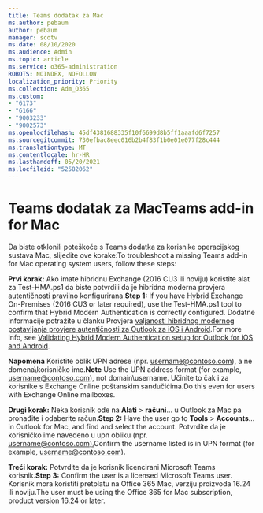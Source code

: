 ```yaml
---
title: Teams dodatak za Mac
ms.author: pebaum
author: pebaum
manager: scotv
ms.date: 08/10/2020
ms.audience: Admin
ms.topic: article
ms.service: o365-administration
ROBOTS: NOINDEX, NOFOLLOW
localization_priority: Priority
ms.collection: Adm_O365
ms.custom:
- "6173"
- "6166"
- "9003233"
- "9002573"
ms.openlocfilehash: 45df4381688335f10f6699d8b5ff1aaafd6f7257
ms.sourcegitcommit: 730efbac8eec016b2b4f83f1b0e01e077f28c444
ms.translationtype: MT
ms.contentlocale: hr-HR
ms.lasthandoff: 05/20/2021
ms.locfileid: "52582062"
---
```

# <a name="teams-add-in-for-mac"></a><span data-ttu-id="d8e91-102">Teams dodatak za Mac</span><span class="sxs-lookup"><span data-stu-id="d8e91-102">Teams add-in for Mac</span></span>

<span data-ttu-id="d8e91-103">Da biste otklonili poteškoće s Teams dodatka za korisnike operacijskog sustava Mac, slijedite ove korake:</span><span class="sxs-lookup"><span data-stu-id="d8e91-103">To troubleshoot a missing Teams add-in for Mac operating system users, follow these steps:</span></span>

<span data-ttu-id="d8e91-104">**Prvi korak:** Ako imate hibridnu Exchange (2016 CU3 ili noviju) koristite alat za Test-HMA.ps1 da biste potvrdili da je hibridna moderna provjera autentičnosti pravilno konfigurirana.</span><span class="sxs-lookup"><span data-stu-id="d8e91-104">**Step 1:** If you have Hybrid Exchange On-Premises (2016 CU3 or later required), use the Test-HMA.ps1 tool to confirm that Hybrid Modern Authentication is correctly configured.</span></span> <span data-ttu-id="d8e91-105">Dodatne informacije potražite u članku Provjera [valjanosti hibridnog modernog postavljanja provjere autentičnosti za Outlook za iOS i Android](https://aka.ms/TestHMAEAS).</span><span class="sxs-lookup"><span data-stu-id="d8e91-105">For more info, see [Validating Hybrid Modern Authentication setup for Outlook for iOS and Android](https://aka.ms/TestHMAEAS).</span></span>  

<span data-ttu-id="d8e91-106">**Napomena** Koristite oblik UPN adrese (npr. [username@contoso.com](mailto:username@contoso.com)), a ne domena\korisničko ime.</span><span class="sxs-lookup"><span data-stu-id="d8e91-106">**Note** Use the UPN address format (for example, [username@contoso.com](mailto:username@contoso.com)), not domain\username.</span></span> <span data-ttu-id="d8e91-107">Učinite to čak i za korisnike s Exchange Online poštanskim sandučićima.</span><span class="sxs-lookup"><span data-stu-id="d8e91-107">Do this even for users with Exchange Online mailboxes.</span></span>

<span data-ttu-id="d8e91-108">**Drugi korak:** Neka korisnik ode na **Alati**  >  **računi**... u Outlook za Mac pa pronađite i odaberite račun.</span><span class="sxs-lookup"><span data-stu-id="d8e91-108">**Step 2:** Have the user go to **Tools** > **Accounts**... in Outlook for Mac, and find and select the account.</span></span> <span data-ttu-id="d8e91-109">Potvrdite da je korisničko ime navedeno u upn obliku (npr. [username@contoso.com).](mailto:username@contoso.com)</span><span class="sxs-lookup"><span data-stu-id="d8e91-109">Confirm the username listed is in UPN format (for example, [username@contoso.com](mailto:username@contoso.com)).</span></span>

<span data-ttu-id="d8e91-110">**Treći korak:** Potvrdite da je korisnik licencirani Microsoft Teams korisnik.</span><span class="sxs-lookup"><span data-stu-id="d8e91-110">**Step 3:** Confirm the user is a licensed Microsoft Teams user.</span></span> <span data-ttu-id="d8e91-111">Korisnik mora koristiti pretplatu na Office 365 Mac, verziju proizvoda 16.24 ili noviju.</span><span class="sxs-lookup"><span data-stu-id="d8e91-111">The user must be using the Office 365 for Mac subscription, product version 16.24 or later.</span></span>